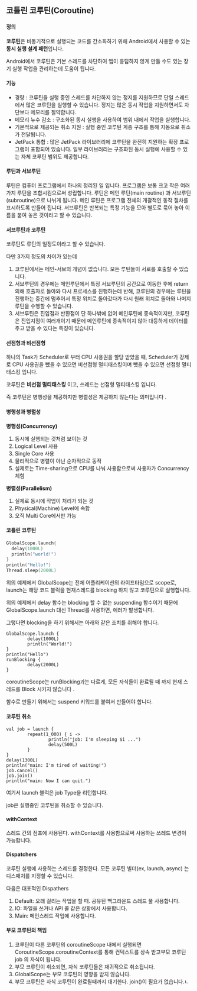 ## 코틀린 코루틴(Coroutine)

#### 정의

**코루틴**은 비동기적으로 실행되는 코드를 간소화하기 위해 Android에서 사용할 수 있는 **동시 실행 설계 패턴**입니다.

Android에서 코루틴은 기본 스레드를 차단하여 앱이 응답하지 않게 만들 수도 있는 장기 실행 작업을 관리하는데 도움이 됩니다.



#### 기능

+ 경량 : 코루틴을 실행 중인 스레드를 차단하지 않는 정지를 지원하므로 단일 스레드에서 많은 코루틴을 실행할 수 있습니다. 정지는 많은 동시 작업을 지원하면서도 차단보다 메모리를 절약합니다.
+ 메모리 누수 감소 : 구조화된 동시 실행을 사용하여 범위 내에서 작업을 실행합니다.
+ 기본적으로 제공되는 취소 지원 : 실행 중인 코루틴 계층 구조를 통해 자동으로 취소가 전달됩니다.
+ JetPack 통합 : 많은 JetPack 라이브러리에 코루틴을 완전히 지원하는 확장 프로그램이 포함되어 있습니다. 일부 라이브러리는 구조화된 동시 실행에 사용할 수 있는 자체 코루틴 범위도 제공합니다.



#### 루틴과 서브루틴

루틴은 컴퓨터 프로그램에서 하나의 정리된 일 입니다. 프로그램은 보통 크고 작은 여러가지 루틴을 조합시킴으로써 성립합니다. 루틴은 메인 루틴(main routine) 과 서브루틴(subroutine)으로 나뉘게 됩니다. 메인 루틴은 프로그램 전체의 개괄적인 동작 절차를 표시하도록 만들어 집니다. 서브루틴은 반복되는 특정 기능을 모아 별도로 묶어 놓아 이름을 붙여 놓은 것이라고 할 수 있습니다. 



#### 서브루틴과 코루틴

코루틴도 루틴의 일정도이라고 할 수 있습니다. 

다만 3가지 정도의 차이가 있는데 

1. 코루틴에서는 메인-서브의 개념이 없습니다. 모든 루틴들이 서로를 호출할 수 있습니다.
2. 서브루틴의 경우에는 메인루틴에서 특정 서브루틴의 공간으로 이동한 후에 return 의해 호출자로 돌아와 다시 프로세스를 진행하는데 반해, 코루틴의 경우에는 루틴을 진행하는 중간에 멈추어서 특정 위치로 돌아갔다가 다시 원래 위치로 돌아와 나머지 루틴을 수행할 수 있습니다.
3. 서브루틴은 진입점과 반환점이 단 하나밖에 없어 메인루틴에 종속적이지만, 코루틴은 진입지점이 여러개이기 때문에 메인루틴에 종속적이지 않아 대등하게 데이터를 주고 받을 수 있다는 특징이 있습니다.



#### 선점형과 비선점형

하나의 Task가 Scheduler로 부터 CPU 사용권을 할당 받았을 때, Scheduler가 강제로 CPU 사용권을 뺐을 수 있으면 비선점형 멀티태스킹이며 뺏을 수 있으면 선점형 멀티태스킹 입니다.



코루틴은 **비선점 멀티태스킹** 이고, 쓰레드는 선점형 멀티태스킹 입니다.

즉 코루틴은 병행성을 제공하지만 병렬성은 제공하지 않는다는 의미입니다 .



#### 병행성과 병렬성 

**병행성(Concurrency)**

1. 동시에 실행되는 것처럼 보이는 것
2. Logical Level 사용
3. Single Core 사용
4. 물리적으로 병렬이 아닌 순차적으로 동작
5. 실제로는 Time-sharing으로 CPU를 나눠 사용함으로써 사용자가 Concurrency 체험

**병렬성(Parallelism)**

1. 실제로 동시에 작업이 처리가 되는 것
2. Physical(Machine) Level에 속함
3. 오직 Multi Core에서만 가능



#### 코틀린 코루틴

``` kotlin
GlobalScope.launch{
  delay(1000L)
  println("world!")
}
println("Hello!")
Thread.sleep(2000L)
```



위의 예제에서 GlobalScope는 전체 어플리케이션의 라이프타임으로 scope로, launch는 해당 코드 블럭을 현재스레드를 blocking 하지 않고 코루틴으로 실행합니다.

위의 예제에서 delay 함수는 blocking 할 수 없는 suspending 함수이기 때문에 GlobalScope.launch 대신 Thread를 사용하면, 에러가 발생합니다.

그렇다면 blocking을 하기 위해서는 아래와 같은 조치를 취해야 합니다.



```Ko
GlobalScope.launch {
		delay(1000L)
		println("World!")
}
println("Hello")
runBlocking {
		delay(2000L)
}
```

coroutineScope는 runBlocking과는 다르게, 모든 자식들이 완료될 때 까지 현재 스레드를 Block 시키지 않습니다 . 

함수로 만들기 위해서는 suspend 키워드를 붙여서 만들어야 합니다.



#### 코루틴 취소 

```Ko
val job = launch {
		repeat(1_000) { i ->
				println("job: I'm sleeping $i ...")
				delay(500L)
		}
}
delay(1300L)
println("main: I'm tired of waiting!")
job.cancel()
job.join() 
println("main: Now I can quit.")
```

여기서 launch 블럭은 job Type을 리턴합니다.

job은 실행중인 코루틴을 취소할 수 있습니다.



#### withContext

스레드 간의 점프에 사용된다. withContext를 사용함으로써 사용하는 쓰레드 변경이 가능합니다.



#### Dispatchers

코루틴 실행에 사용하는 스레드를 결정한다. 모든 코루틴 빌더(ex, launch, async) 는 디스패처를 지정할 수 있습니다.

다음은 대표적인 Dispathers

1. Default: 오래 걸리는 작업을 할 때. 공유된 백그라운드 스레드 풀 사용합니다.
2. IO: 파일을 쓰거나 API 콜 같은 상황에서 사용합니다.
3. Main: 메인스레드 작업에 사용합니다.



#### 부모 코루틴의 책임

1. 코루틴이 다른 코루틴의 coroutineScope 내에서 실행되면 CoroutineScope.coroutineContext를 통해 컨텍스트를 상속 받고부모 코루틴job 의 자식이 됩니다.
2. 부모 코루틴이 취소되면, 자식 코루틴들은 재귀적으로 취소됩니다.
3. GlobalScope는 부모 코루틴의 영향을 받지 않습니다.
4. 부모 코루틴은 자식 코루틴이 완료될때까지 대기한다. join()이 필요가 없습니다.ㄴ